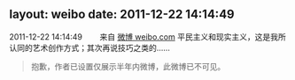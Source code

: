 layout: weibo
date: 2011-12-22 14:14:49
---
<meta name="referrer" content="no-referrer" />

2011-12-22 14:14:49  &nbsp;&nbsp;&nbsp;&nbsp;&nbsp;&nbsp; 来自 <a href="http://weibo.com/" rel="nofollow">微博 weibo.com</a>
平民主义和现实主义，这是我所认同的艺术创作方式；其次再说技巧之类的……
>  抱歉，作者已设置仅展示半年内微博，此微博已不可见。 ​​​
